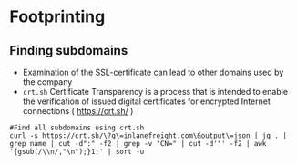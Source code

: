 # Footprinting

## Finding subdomains
* Examination of the SSL-certificate can lead to other domains used by the company
* `crt.sh` Certificate Transparency is a process that is intended to enable the verification of issued digital certificates for encrypted Internet connections ( https://crt.sh/ ) 

```
#Find all subdomains using crt.sh
curl -s https://crt.sh/\?q\=inlanefreight.com\&output\=json | jq . | grep name | cut -d":" -f2 | grep -v "CN=" | cut -d'"' -f2 | awk '{gsub(/\\n/,"\n");}1;' | sort -u
```


